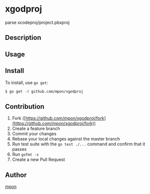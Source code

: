 # xgodproj

parse xcodeproj/project.pbxproj

## Description

## Usage

## Install

To install, use `go get`:

```bash
$ go get -d github.com/mpon/xgodproj
```

## Contribution

1. Fork ([https://github.com/mpon/xgodproj/fork](https://github.com/mpon/xgodproj/fork))
1. Create a feature branch
1. Commit your changes
1. Rebase your local changes against the master branch
1. Run test suite with the `go test ./...` command and confirm that it passes
1. Run `gofmt -s`
1. Create a new Pull Request

## Author

[mpon](https://github.com/mpon)
